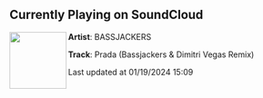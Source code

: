 ## Currently Playing on SoundCloud

[<img align="left" width="100" src="https://i1.sndcdn.com/artworks-B6KFphEKf7hsHZZB-moe5pw-t500x500.jpg">](https://soundcloud.com/bassjackers/prada-bassjackers-remix?in=saxurn/sets/cmittka-a)

**Artist**: BASSJACKERS 

**Track**: Prada (Bassjackers & Dimitri Vegas Remix)

Last updated at 01/19/2024 15:09
